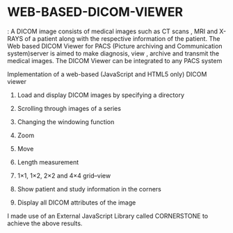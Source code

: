 # WEB-BASED-DICOM-VIEWER
: A DICOM image consists of medical images such
as CT scans , MRI and X-RAYS of a patient along with the respective information
of the patient. The Web based DICOM Viewer for PACS (Picture archiving and
Communication system)server
is aimed to make diagnosis, view , archive and transmit the medical images. The
DICOM Viewer can be integrated to any PACS system

Implementation of a web-based (JavaScript and HTML5 only) DICOM viewer
 1. Load and display DICOM images by specifying a directory
 
 2. Scrolling through images of a series
 
 3. Changing the windowing function

 4. Zoom

 5. Move

 6. Length measurement 
 
 7. 1×1, 1×2, 2×2 and 4×4 grid–view
 
 8. Show patient and study information in the corners
 
 9. Display all DICOM attributes of the image

I made use of an External JavaScript Library called CORNERSTONE
to achieve the above results.


 
